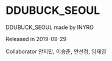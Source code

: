 # DDUBUCK_SEOUL
DDUBUCK_SEOUL made by INYRO

Released in 2019-09-29

Collaborator  안지민, 이승준, 안선정, 임재영
